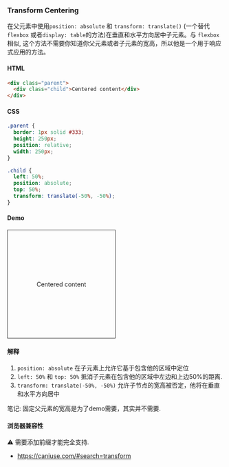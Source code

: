 ### Transform Centering

在父元素中使用`position: absolute` 和 `transform: translate()` (一个替代 `flexbox` 或者`display: table`的方法)在垂直和水平方向居中子元素。与 `flexbox`相似, 这个方法不需要你知道你父元素或者子元素的宽高，所以他是一个用于响应式应用的方法。

#### HTML

```html
<div class="parent">
  <div class="child">Centered content</div>
</div>
```

#### CSS

```css
.parent {
  border: 1px solid #333;
  height: 250px;
  position: relative;
  width: 250px;
}

.child {
  left: 50%;
  position: absolute;
  top: 50%;
  transform: translate(-50%, -50%);
}
```

#### Demo
<div class="snippet-demo">
  <div class="snippet-demo__parent">
    <div class="snippet-demo__child">Centered content</div>
  </div>
</div>

<style>
.snippet-demo__parent {
  border: 1px solid #333;
  height: 250px;
  position: relative;
  width: 250px;
}
.snippet-demo__child {
  left: 50%;
  position: absolute;
  top: 50%;
  transform: translate(-50%, -50%);
}
</style>

#### 解释

1. `position: absolute` 在子元素上允许它基于包含他的区域中定位
2. `left: 50%` 和 `top: 50%` 抵消子元素在包含他的区域中左边和上边50%的距离.
3. `transform: translate(-50%, -50%)` 允许子节点的宽高被否定，他将在垂直和水平方向居中

笔记: 固定父元素的宽高是为了demo需要，其实并不需要.

#### 浏览器兼容性

<span class="snippet__support-note">⚠️ 需要添加前缀才能完全支持.</span>

* https://caniuse.com/#search=transform

<!-- tags: layout -->
